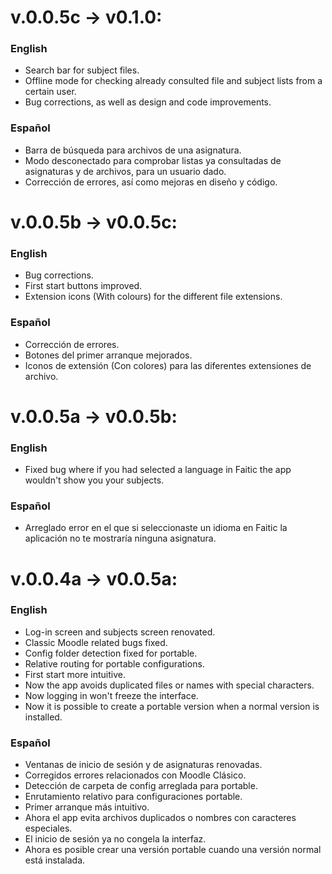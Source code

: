 # v.0.0.5c -> v0.1.0:

### English

 * Search bar for subject files.
 * Offline mode for checking already consulted file and subject lists from a certain user.
 * Bug corrections, as well as design and code improvements.

### Español

 * Barra de búsqueda para archivos de una asignatura.
 * Modo desconectado para comprobar listas ya consultadas de asignaturas y de archivos, para un usuario dado.
 * Corrección de errores, así como mejoras en diseño y código.

# v.0.0.5b -> v0.0.5c:

### English

 * Bug corrections.
 * First start buttons improved.
 * Extension icons (With colours) for the different file extensions.
 
### Español

 * Corrección de errores.
 * Botones del primer arranque mejorados.
 * Iconos de extensión (Con colores) para las diferentes extensiones de archivo.

# v.0.0.5a -> v0.0.5b:

### English

 * Fixed bug where if you had selected a language in Faitic the app wouldn't show you your subjects.
 
### Español

 * Arreglado error en el que si seleccionaste un idioma en Faitic la aplicación no te mostraría ninguna asignatura.


# v.0.0.4a -> v0.0.5a:

### English

 * Log-in screen and subjects screen renovated.
 * Classic Moodle related bugs fixed.
 * Config folder detection fixed for portable.
 * Relative routing for portable configurations.
 * First start more intuitive.
 * Now the app avoids duplicated files or names with special characters.
 * Now logging in won't freeze the interface.
 * Now it is possible to create a portable version when a normal version is installed.

### Español

 * Ventanas de inicio de sesión y de asignaturas renovadas.
 * Corregidos errores relacionados con Moodle Clásico.
 * Detección de carpeta de config arreglada para portable.
 * Enrutamiento relativo para configuraciones portable.
 * Primer arranque más intuitivo.
 * Ahora el app evita archivos duplicados o nombres con caracteres especiales.
 * El inicio de sesión ya no congela la interfaz.
 * Ahora es posible crear una versión portable cuando una versión normal está instalada.

